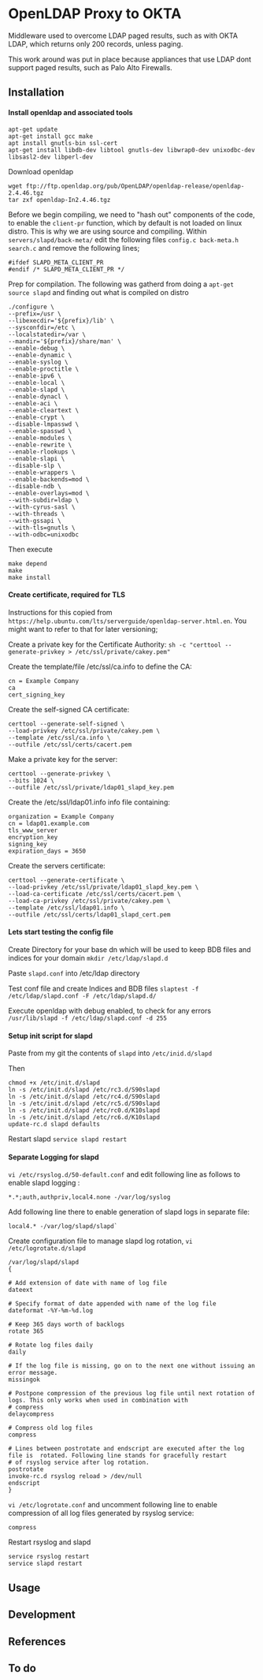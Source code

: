 # OpenLDAP Proxy to OKTA

Middleware used to overcome LDAP paged results, such as with OKTA LDAP, which returns only 200 records, unless paging.

This work around was put in place because appliances that use LDAP dont support paged results, such as Palo Alto Firewalls.

## Installation

#### Install openldap and associated tools
```
apt-get update
apt-get install gcc make
apt install gnutls-bin ssl-cert
apt-get install libdb-dev libtool gnutls-dev libwrap0-dev unixodbc-dev libsasl2-dev libperl-dev
```

Download openldap
```
wget ftp://ftp.openldap.org/pub/OpenLDAP/openldap-release/openldap-2.4.46.tgz
tar zxf openldap-In2.4.46.tgz
```

Before we begin compiling, we need to "hash out" components of the code, to enable the `client-pr` function, which by default is not loaded on linux distro. This is why we are using source and compiling.
Within `servers/slapd/back-meta/` edit the following files `config.c back-meta.h search.c` and remove the following lines;
```
#ifdef SLAPD_META_CLIENT_PR
#endif /* SLAPD_META_CLIENT_PR */
```

Prep for compilation. The following was gatherd from doing a `apt-get source slapd` and finding out what is compiled on distro
```
./configure \
--prefix=/usr \
--libexecdir='${prefix}/lib' \
--sysconfdir=/etc \
--localstatedir=/var \
--mandir='${prefix}/share/man' \
--enable-debug \
--enable-dynamic \
--enable-syslog \
--enable-proctitle \
--enable-ipv6 \
--enable-local \
--enable-slapd \
--enable-dynacl \
--enable-aci \
--enable-cleartext \
--enable-crypt \
--disable-lmpasswd \
--enable-spasswd \
--enable-modules \
--enable-rewrite \
--enable-rlookups \
--enable-slapi \
--disable-slp \
--enable-wrappers \
--enable-backends=mod \
--disable-ndb \
--enable-overlays=mod \
--with-subdir=ldap \
--with-cyrus-sasl \
--with-threads \
--with-gssapi \
--with-tls=gnutls \
--with-odbc=unixodbc
```

Then execute
```
make depend
make
make install
```

#### Create certificate, required for TLS
Instructions for this copied from `https://help.ubuntu.com/lts/serverguide/openldap-server.html.en`. You might want to refer to that for later versioning; 

Create a private key for the Certificate Authority:
`sh -c "certtool --generate-privkey > /etc/ssl/private/cakey.pem"`

Create the template/file /etc/ssl/ca.info to define the CA:
```
cn = Example Company
ca
cert_signing_key
```

Create the self-signed CA certificate:
```
certtool --generate-self-signed \
--load-privkey /etc/ssl/private/cakey.pem \ 
--template /etc/ssl/ca.info \
--outfile /etc/ssl/certs/cacert.pem
```

Make a private key for the server:
```
certtool --generate-privkey \
--bits 1024 \
--outfile /etc/ssl/private/ldap01_slapd_key.pem
```

Create the /etc/ssl/ldap01.info info file containing:
```
organization = Example Company
cn = ldap01.example.com
tls_www_server
encryption_key
signing_key
expiration_days = 3650
```

Create the servers certificate:
```
certtool --generate-certificate \
--load-privkey /etc/ssl/private/ldap01_slapd_key.pem \
--load-ca-certificate /etc/ssl/certs/cacert.pem \
--load-ca-privkey /etc/ssl/private/cakey.pem \
--template /etc/ssl/ldap01.info \
--outfile /etc/ssl/certs/ldap01_slapd_cert.pem
```

#### Lets start testing the config file
Create Directory for your base dn which will be used to keep BDB files and indices for your domain
`mkdir /etc/ldap/slapd.d`

Paste `slapd.conf` into /etc/ldap directory

Test conf file and create Indices and BDB files
`slaptest -f /etc/ldap/slapd.conf -F /etc/ldap/slapd.d/`

Execute openldap with debug enabled, to check for any errors
`/usr/lib/slapd -f /etc/ldap/slapd.conf -d 255`

#### Setup init script for slapd

Paste from my git the contents of `slapd` into `/etc/inid.d/slapd`

Then
```
chmod +x /etc/init.d/slapd
ln -s /etc/init.d/slapd /etc/rc3.d/S90slapd
ln -s /etc/init.d/slapd /etc/rc4.d/S90slapd
ln -s /etc/init.d/slapd /etc/rc5.d/S90slapd
ln -s /etc/init.d/slapd /etc/rc0.d/K10slapd
ln -s /etc/init.d/slapd /etc/rc6.d/K10slapd
update-rc.d slapd defaults
```

Restart slapd
`service slapd restart`

#### Separate Logging for slapd

`vi /etc/rsyslog.d/50-default.conf` and edit following line as follows to enable slapd logging :
```
*.*;auth,authpriv,local4.none -/var/log/syslog
```
Add following line there to enable generation of slapd logs in separate file:
```
local4.* -/var/log/slapd/slapd`
```

Create configuration file to manage slapd log rotation, `vi /etc/logrotate.d/slapd`
```
/var/log/slapd/slapd
{

# Add extension of date with name of log file 
dateext

# Specify format of date appended with name of the log file
dateformat -%Y-%m-%d.log

# Keep 365 days worth of backlogs
rotate 365

# Rotate log files daily
daily

# If the log file is missing, go on to the next one without issuing an error message.
missingok

# Postpone compression of the previous log file until next rotation of logs. This only works when used in combination with
# compress
delaycompress

# Compress old log files
compress

# Lines between postrotate and endscript are executed after the log file is  rotated. Following line stands for gracefully restart 
# of rsyslog service after log rotation.
postrotate
invoke-rc.d rsyslog reload > /dev/null
endscript
}
```

`vi /etc/logrotate.conf` and uncomment following line to enable compression of all log files generated by rsyslog service:
```
compress
```

Restart rsyslog and slapd
```
service rsyslog restart
service slapd restart
```

## Usage

## Development

## References

## To do
